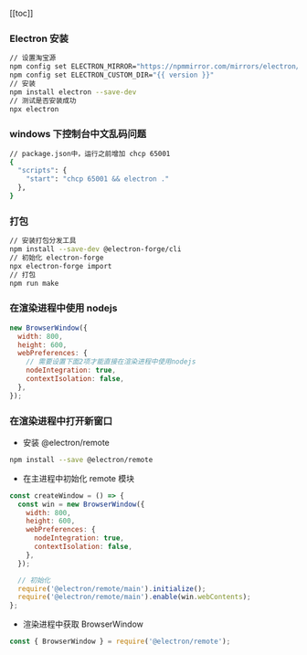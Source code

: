 [[toc]]

### Electron 安装

```sh
// 设置淘宝源
npm config set ELECTRON_MIRROR="https://npmmirror.com/mirrors/electron/"
npm config set ELECTRON_CUSTOM_DIR="{{ version }}"
// 安装
npm install electron --save-dev
// 测试是否安装成功
npx electron
```

### windows 下控制台中文乱码问题

```sh
// package.json中，运行之前增加 chcp 65001
{
  "scripts": {
    "start": "chcp 65001 && electron ."
  },
}

```

### 打包

```sh
// 安装打包分发工具
npm install --save-dev @electron-forge/cli
// 初始化 electron-forge
npx electron-forge import
// 打包
npm run make
```

### 在渲染进程中使用 nodejs

```javascript
new BrowserWindow({
  width: 800,
  height: 600,
  webPreferences: {
    // 需要设置下面2项才能直接在渲染进程中使用nodejs
    nodeIntegration: true,
    contextIsolation: false,
  },
});
```

### 在渲染进程中打开新窗口

- 安装 @electron/remote

```sh
npm install --save @electron/remote
```

- 在主进程中初始化 remote 模块

```javascript
const createWindow = () => {
  const win = new BrowserWindow({
    width: 800,
    height: 600,
    webPreferences: {
      nodeIntegration: true,
      contextIsolation: false,
    },
  });

  // 初始化
  require('@electron/remote/main').initialize();
  require('@electron/remote/main').enable(win.webContents);
};
```

- 渲染进程中获取 BrowserWindow

```javascript
const { BrowserWindow } = require('@electron/remote');
```
